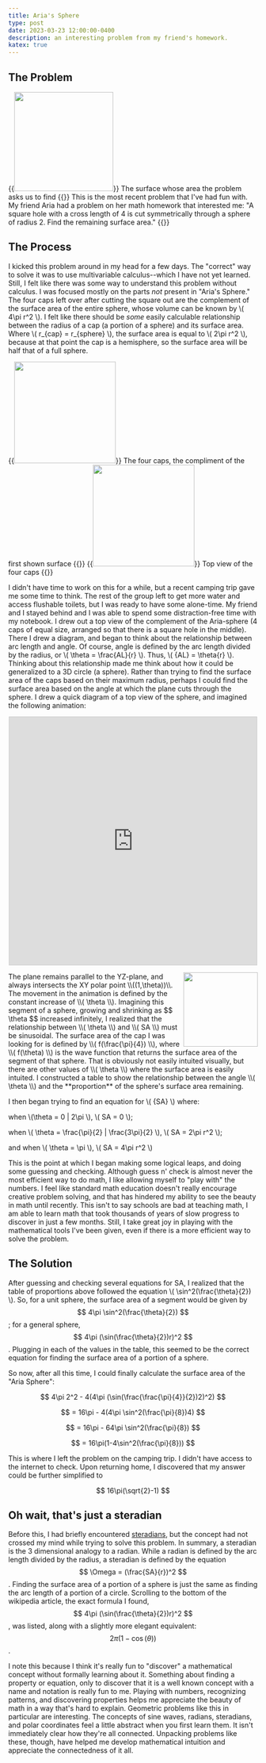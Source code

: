 ```yaml
---
title: Aria's Sphere
type: post
date: 2023-03-23 12:00:00-0400
description: an interesting problem from my friend's homework.
katex: true
---
```

## The Problem
{{<image src="AS-surface.jpg" width="200px" float="right">}}
The surface whose area the problem asks us to find
{{</image>}}
This is the most recent problem that I've had fun with. My friend Aria had a problem on her math homework that interested me: "A square hole with a cross length of 4 is cut symmetrically through a sphere of radius 2. Find the remaining surface area."
{{<divider>}}



## The Process

I kicked this problem around in my head for a few days. The "correct" way to solve it was to use multivariable calculus--which I have not yet learned. Still, I felt like there was some way to understand this problem without calculus. I was focused mostly on the parts *not* present in "Aria's Sphere." The four caps left over after cutting the square out are the complement of the surface area of the entire sphere, whose volume can be known by \\( 4\pi r^2 \\). I felt like there should be *some* easily calculable relationship between the radius of a cap (a portion of a sphere) and its surface area. Where \\( r_{cap} = r_{sphere} \\), the surface area is equal to \\( 2\pi r^2 \\), because at that point the cap is a hemisphere, so the surface area will be half that of a full sphere.

{{<image src="AS-fourcaps.jpg" width="205px">}}
	The four caps, the compliment of the first shown surface
{{</image>}}
{{<image src="AS-topview.jpg" width="205x">}}
	Top view of the four caps
{{</image>}}

I didn't have time to work on this for a while, but a recent camping trip gave me some time to think. The rest of the group left to get more water and access flushable toilets, but I was ready to have some alone-time. My friend and I stayed behind and I was able to spend some distraction-free time with my notebook. I drew out a top view of the complement of the Aria-sphere (4 caps of equal size, arranged so that there is a square hole in the middle). There I drew a diagram, and began to think about the relationship between arc length and angle. Of course, angle is defined by the arc length divided by the radius, or \\( \theta = \frac{AL}{r} \\). Thus, \\( {AL} = \theta{r} \\). Thinking about this relationship made me think about how it could be generalized to a 3D circle (a sphere). Rather than trying to find the surface area of the caps based on their maximum radius, perhaps I could find the surface area based on the angle at which the plane cuts through the sphere. I drew a quick diagram of a top view of the sphere, and imagined the following animation:

<p align="center">
<iframe src="https://www.desmos.com/calculator/spxeailzov?embed" width="500" height="500" style="border: 1px solid #ccc" frameborder=0></iframe>
</p>

<img src="/Book-N/assets/img/AS-table.jpg" style="width:150px;float:right">
The plane remains parallel to the YZ-plane, and always intersects the XY polar point \\((1,\theta))\\. The movement in the animation is defined by the constant increase of  \\( \theta \\). Imagining this segment of a sphere, growing and shrinking as $$ \theta $$ increased infinitely, I realized that the relationship between \\( \theta \\) and \\( SA \\) must be sinusoidal. The surface area of the cap I was looking for is defined by \\( f(\frac{\pi}{4}) \\), where \\( f(\theta) \\) is the wave function that returns the surface area of the segment of that sphere. That is obviously not easily intuited visually, but there are other values of \\( \theta \\) where the surface area is easily intuited. I constructed a table to show the relationship between the angle \\( \theta \\) and the **proportion** of the sphere's surface area remaining. 
<br style="clear:both">

I then began trying to find an equation for \\( {SA} \\) where:

 when \\(\theta = 0 \| 2\pi \\),  \\( SA = 0 \\);

 when \\( \theta = \frac{\pi}{2} \| \frac{3\pi}{2} \\), \\( SA = 2\pi r^2 \\); 

 and when \\( \theta = \pi \\),  \\( SA = 4\pi r^2 \\)

This is the point at which I began making some logical leaps, and doing some guessing and checking. Although guess n' check is almost never the most efficient way to do math, I like allowing myself to "play with" the numbers. I feel like standard math education doesn't really encourage creative problem solving, and that has hindered my ability to see the beauty in math until recently. This isn't to say schools are bad at teaching math, I am able to learn math that took thousands of years of slow progress to discover in just a few months. Still, I take great joy in playing with the mathematical tools I've been given, even if there is a more efficient way to solve the problem. 

## The Solution 

After guessing and checking several equations for SA, I realized that the table of proportions above followed the equation \\( \sin^2(\frac{\theta}{2}) \\). So, for a unit sphere, the surface area of a segment would be given by $$ 4\pi \sin^2(\frac{\theta}{2}) $$; for a general sphere, $$ 4\pi (\sin(\frac{\theta}{2})r)^2 $$. Plugging in each of the values in the table, this seemed to be the correct equation for finding the surface area of a portion of a sphere.

So now, after all this time, I could finally calculate the surface area of the "Aria Sphere":

$$ 4\pi 2^2 - 4(4\pi (\sin(\frac{\frac{\pi}{4}}{2})2)^2) $$

$$ = 16\pi - 4(4\pi \sin^2(\frac{\pi}{8})4) $$

$$ = 16\pi - 64\pi \sin^2(\frac{\pi}{8}) $$

$$ = 16\pi(1-4\sin^2(\frac{\pi}{8})) $$

This is where I left the problem on the camping trip. I didn't have access to the internet to check. Upon returning home, I discovered that my answer could be further simplified to 

$$ 16\pi(\sqrt{2}-1) $$

## Oh wait, that's just a steradian

Before this, I had briefly encountered [steradians](https://en.wikipedia.org/wiki/Steradian), but the concept had not crossed my mind while trying to solve this problem. In summary, a steradian is the 3 dimensional analogy to a radian. While a radian is defined by the arc length divided by the radius, a steradian is defined by the equation $$ \Omega = (\frac{SA}{r})^2 $$. Finding the surface area of a portion of a sphere is just the same as finding the arc length of a portion of a circle. Scrolling to the bottom of the wikipedia article, the exact formula I found, $$ 4\pi (\sin(\frac{\theta}{2})r)^2 $$, was listed, along with a slightly more elegant equivalent: $$ 2\pi(1-\cos(\theta)) $$. 

I note this because I think it's really fun to "discover" a mathematical concept without formally learning about it. Something about finding a property or equation, only to discover that it is a well known concept with a name and notation is really fun to me. Playing with numbers, recognizing patterns, and discovering properties helps me appreciate the beauty of math in a way that's hard to explain. Geometric problems like this in particular are interesting. The concepts of sine waves, radians, steradians, and polar coordinates feel a little abstract when you first learn them. It isn't immediately clear how they're all connected. Unpacking problems like these, though, have helped me develop mathematical intuition and appreciate the connectedness of it all.